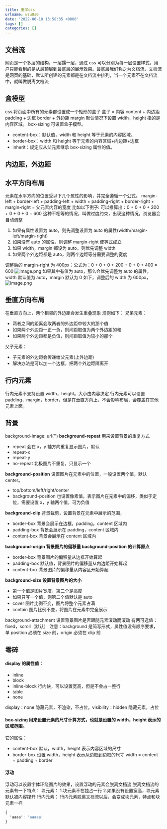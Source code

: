 ```yaml
---
title: 重学css
urlname: wzu8s0
date: '2022-06-10 13:58:35 +0800'
tags: []
categories: []
---
```


## 文档流

网页是一个多层的结构，一层摞一层，通过 css 可以分别为每一层设置样式，用户只能看到的是从最顶层到最底层的展示效果。最底层我们称之为文档流，文档流是网页的基础，默认所创建的元素都是在文档流中排列，当一个元素不在文档流中，就叫做脱离文档流

## 盒模型

css 将页面中所有的元素都设置成一个矩形的盒子
盒子 = 内容 content + 内边距 padding + 边框 border + 外边距 margin
默认情况下设置 width，height 指的是内容区域。
box-sizing 可设置盒子模型。

- content-box：默认值，width 和 height 等于元素的内容区域。
- border-box：width 和 height 等于元素的内容区域+内边距+边框
- inherit：规定应从父元素继承 box-sizing 属性的值。

## 内边距，外边距

## 水平方向布局

元素在水平方向的位置受以下几个属性的影响，并完全遵循一个公式。
margin-left + border-left + padding-left + width + padding-right + border-right + margin-right = 父元素内容的宽度
比如以下例子:
可以推算出：0 + 0 + 0 + 200 + 0 + 0 + 0 = 600
这种不相等的情况，叫做过度约束，出现这种情况，浏览器会自动调整

1. 如果有属性设置为 auto，则先调整设置为 auto 的属性(width/margin-left/margin-right)
1. 如果没有 auto 的属性，则调整 margin-right 使等式成立
1. 如果 width，margin 都设为 auto，则优先调整 width
1. 如果两个外边距都是 auto，则两个边距等分需要调整的宽度

调整后的 margin-right 为 400px；公式为：0 + 0 + 0 + 200 + 0 + 0 + 400 = 600
![image.png](https://cdn.nlark.com/yuque/0/2022/png/462392/1645616307972-c25d7753-0ebd-42ad-8c41-ebbc8598c1a2.png#clientId=ue2df96f4-097a-4&crop=0&crop=0&crop=1&crop=1&from=paste&height=778&id=ua15041c8&margin=%5Bobject%20Object%5D&name=image.png&originHeight=778&originWidth=1940&originalType=binary∶=1&rotation=0&showTitle=false&size=322541&status=done&style=shadow&taskId=u384f05d3-1782-47bd-b53f-44836e97870&title=&width=1940)
如果其中有值为 auto，那么会优先调整为 auto 的属性，width 默认值为 auto，margin 默认为 0
如下，调整后的 width 为 600px，
![image.png](https://cdn.nlark.com/yuque/0/2022/png/462392/1645617066782-f4f063f6-9588-4dfb-9982-8732c8d158fd.png#clientId=ue2df96f4-097a-4&crop=0&crop=0&crop=1&crop=1&from=paste&height=786&id=u9c98a730&margin=%5Bobject%20Object%5D&name=image.png&originHeight=786&originWidth=1930&originalType=binary∶=1&rotation=0&showTitle=false&size=320773&status=done&style=shadow&taskId=ud1340020-dc77-4ef8-9541-7e75f0024de&title=&width=1930)

## 垂直方向布局

在垂直方向上，两个相邻的外边距会发生重叠现象
规则如下：
兄弟元素：

- 两者之间的距离会取两者的外边距中较大的那个值
- 如果两个外边距一正一负，则间距取值为两个外边距的和
- 如果两个外边距都是负值，则间距取值为较小的那个

父子元素：

- 子元素的外边距会传递给父元素(上外边距)
- 解决办法是可以加一个边框，把两个外边距隔离开

## 行内元素

行内元素不支持设置 width，height。大小由内容决定
行内元素可以设置 padding，margin，border，但是在垂直方向上，不会影响布局，会覆盖在其他元素上面。

## 背景

background-image: url('')
**background-repeat** 用来设置背景的重复方式

- repeat 会在 x，y 轴方向重复显示图片，默认
- repeat-x
- repeat-y
- no-repeat 北极图片不重复，只显示一个

**background-position** 设置图片在元素中的位置，一般设置两个值，默认 center。

- top/bottom/left/right/center
- background-position 也设置像素值，表示图片在元素中的偏移，类似于定位，需要设置 x，y 轴两个值，可为负值

**background-clip** 背景裁剪，设置背景在元素中展示的范围，

- border-box 背景会展示在边框，padding，content 区域内
- padding-box 背景会展示在 padding，content 区域内
- content-box 背景会展示在 content 区域内

**background-origin 背景图片的偏移量 background-position 的计算原点**

- border-box 背景图片的偏移量从边框开始算起
- padding-box 默认值，背景图片的偏移量从内边距开始算起
- content-box 背景图片的偏移量从内容区开始算起

**background-size 设置背景图片的大小**

- 第一个值是图片宽度，第二个是高度
- 如果只写一个值，则第二个值默认是 auto
- cover 图片比例不变，图片将整个元素占满
- contain 图片比例不变，将图片在元素中完全展示

background-attachment 设置背景图片是否跟随元素滚动而滚动
有两可选值：fixed，scroll（默认）
注意：background 是简写形式，属性值没有顺序要求，单 position 必须在 size 前，origin 必须在 clip 前

## 零碎

#### display 的属性值：

- inline
- block
- inline-block 行内快，可以设置宽高，但是不会占一整行
- table
- none

display：none 隐藏元素，不渲染，不占位。visibility：hidden 隐藏元素，占位

#### box-sizing 用来设置元素的尺寸计算方式，也就是设置的 width，height 表示的区域范围。

它的属性：

- content-box 默认，width，height 表示内容区域的尺寸
- border-box 设置 width，height 表示从边框到边框的尺寸 width = content + padding + border

#### 浮动

浮动可以设置字体环绕图片的效果，设置浮动的元素会脱离文档流
脱离文档流的元素有一下特点：
块元素： 1.块元素不在独占一行 2.如果没有设置宽高，块元素默认被内容撑开
行内元素：
行内元素脱离文档流以后，会变成块元素，特点和块元素一样

```css
{
  'aaaa': 'aaaaa'
}
```
